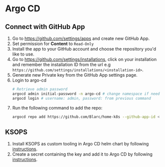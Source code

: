 # Argo CD
## Connect with GitHub App
1. Go to https://github.com/settings/apps and create new GitHub App.
2. Set permission for **Content** to `Read-Only`
3. Install the app to your GitHub account and choose the repository you'd like to use.
4. Go to https://github.com/settings/installations, click on your installation and remember the installation ID from the url e.g `https://github.com/settings/installations/<installation-id>`.
5. Generate new Private key from the GitHub App settings page.
6. Login to argo-cd
   ```bash
   # Retrieve admin password
   argocd admin initial-password -n argo-cd # change namespace if needed
   argocd login # username: admin, password: from previous command
   ```
7. Run the following command to add the repo:
   ```bash
   argocd repo add https://github.com/Blarc/home-k8s --github-app-id <app-id> --github-app-installation-id <installation-id> --github-app-private-key-path <example.private-key.pem>
   ```
## KSOPS
1. Install KSOPS as custom tooling in Argo CD helm chart by following [instructions](https://github.com/viaduct-ai/kustomize-sops?tab=readme-ov-file#argo-cd-helm-chart-with-custom-tooling).
2. Create a secret containing the key and add it to Argo CD by following [instructions](https://github.com/viaduct-ai/kustomize-sops?tab=readme-ov-file#argocdgitops-operator-w-ksopsagekey-in-okd4ocp4).
